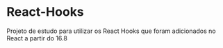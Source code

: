 # React-Hooks
Projeto de estudo para utilizar os React Hooks que foram adicionados no React a partir do 16.8
